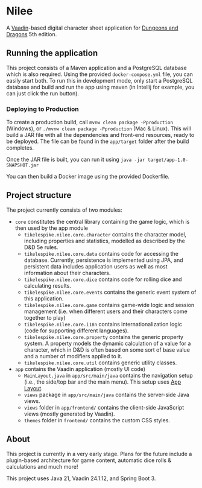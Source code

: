 # Nilee

A [Vaadin](https://vaadin.com/)-based digital character sheet application
for [Dungeons and Dragons](https://dnd.wizards.com/) 5th edition.

## Running the application

This project consists of a Maven application and a PostgreSQL database which is also required. Using the
provided `docker-compose.yml` file, you can easily start both. To run this in development mode, only start a PostgreSQL
database and build and run the app using maven (in Intellij for example, you can just click the run button).

### Deploying to Production

To create a production build, call `mvnw clean package -Pproduction` (Windows),
or `./mvnw clean package -Pproduction` (Mac & Linux).
This will build a JAR file with all the dependencies and front-end resources,
ready to be deployed. The file can be found in the `app/target` folder after the build completes.

Once the JAR file is built, you can run it using
`java -jar target/app-1.0-SNAPSHOT.jar`

You can then build a Docker image using the provided Dockerfile.

## Project structure

The project currently consists of two modules:

- `core` constitutes the central library containing the game logic, which is then used by the app module
    - `tikelespike.nilee.core.character` contains the character model, including properties and statistics, modelled as
      described by the D&D 5e rules.
    - `tikelespike.nilee.core.data` contains code for accessing the database. Currently, persistence is implemented
      using JPA, and persistent data includes application users as well as most information about their characters.
    - `tikelespike.nilee.core.dice` contains code for rolling dice and calculating results.
    - `tikelespike.nilee.core.events` contains the generic event system of this application.
    - `tikelespike.nilee.core.game` contains game-wide logic and session management (i.e. when different users and their
      characters come together to play)
    - `tikelespike.nilee.core.i18n` contains internationalization logic (code for supporting different languages).
    - `tikelespike.nilee.core.property` contains the generic property system. A property models the dynamic calculation
      of a value for a character, which in D&D is often based on some sort of base value and a number of modifiers
      applied to it.
    - `tikelespike.nilee.core.util` contains generic utility classes.
- `app` contains the Vaadin application (mostly UI code)
    - `MainLayout.java` in `app/src/main/java` contains the navigation setup (i.e., the
      side/top bar and the main menu). This setup uses
      [App Layout](https://vaadin.com/docs/components/app-layout).
    - `views` package in `app/src/main/java` contains the server-side Java views.
    - `views` folder in `app/frontend/` contains the client-side JavaScript views (mostly generated by Vaadin).
    - `themes` folder in `frontend/` contains the custom CSS styles.

## About

This project is currently in a very early stage. Plans for the future include a plugin-based architecture for game
content, automatic dice rolls & calculations and much more!

This project uses Java 21, Vaadin 24.1.12, and Spring Boot 3.